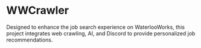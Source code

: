 # WWCrawler
Designed to enhance the job search experience on WaterlooWorks, this project integrates web crawling, AI, and Discord to provide personalized job recommendations.

